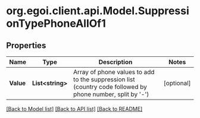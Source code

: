 
# org.egoi.client.api.Model.SuppressionTypePhoneAllOf1

## Properties

Name | Type | Description | Notes
------------ | ------------- | ------------- | -------------
**Value** | **List&lt;string&gt;** | Array of phone values to add to the suppression list (country code followed by phone number, split by &#39;-&#39;) | [optional] 

[[Back to Model list]](../README.md#documentation-for-models)
[[Back to API list]](../README.md#documentation-for-api-endpoints)
[[Back to README]](../README.md)


